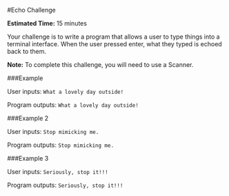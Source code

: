 #Echo Challenge

**Estimated Time:** 15 minutes

Your challenge is to write a program that allows a user to type things into a terminal interface. When the user pressed enter, what they typed is echoed back to them.

**Note:** To complete this challenge, you will need to use a Scanner.

###Example

User inputs: `What a lovely day outside!`

Program outputs: `What a lovely day outside!`

###Example 2

User inputs: `Stop mimicking me.`

Program outputs: `Stop mimicking me.`

###Example 3

User inputs: `Seriously, stop it!!!`

Program outputs: `Seriously, stop it!!!`
